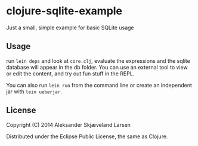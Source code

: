 # clojure-sqlite-example

Just a small, simple example for basic SQLite usage

## Usage

run `lein deps` and look at `core.clj`, evaluate the expressions and the sqlite database will appear in the db folder. You can use an external tool to view or edit the content, and try out fun stuff in the REPL.

You can also run `lein run` from the command line or create an independent jar with `lein ueberjar`.

## License

Copyright (C) 2014 Aleksander Skjæveland Larsen

Distributed under the Eclipse Public License, the same as Clojure.
